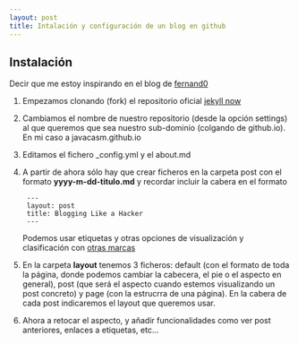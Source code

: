 ```yaml
---
layout: post
title: Intalación y configuración de un blog en github
---
```


## Instalación

Decir que me estoy inspirando en el blog de [fernand0](fernand0.github.io)

1. Empezamos clonando (fork) el repositorio oficial [jekyll now](https://github.com/barryclark/jekyll-now)

2. Cambiamos el nombre de nuestro repositorio (desde la opción settings) al que queremos que sea nuestro sub-dominio (colgando de github.io). En mi caso a javacasm.github.io  

3. Editamos el fichero _config.yml y el about.md

4. A partir de ahora sólo hay que crear ficheros en la carpeta post con el formato **yyyy-m-dd-titulo.md** y recordar incluir la cabera en el formato

		---
		layout: post
		title: Blogging Like a Hacker
		---

	Podemos usar etiquetas y otras opciones de visualización y clasificación con [otras marcas](http://jekyllrb.com/docs/frontmatter/)

5. En la carpeta **layout** tenemos 3 ficheros: default (con el formato de toda la página, donde podemos cambiar la cabecera, el pie o el aspecto en general), post (que será el aspecto cuando estemos visualizando un post concreto) y page (con la estrucrra de una página). En la cabera de cada post indicaremos el layout que queremos usar.

6. Ahora a retocar el aspecto, y añadir funcionalidades como ver post anteriores, enlaces a etiquetas, etc...
